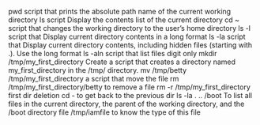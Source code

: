 pwd script that prints the absolute path name of the current working directory
ls script Display the contents list of the current directory
cd ~ script that changes the working directory to the user’s home directory
ls -l script that Display current directory contents in a long format
ls -la script that Display current directory contents, including hidden files (starting with .). Use the long format
ls -aln script that list files digit only
mkdir /tmp/my_first_directory Create a script that creates a directory named my_first_directory in the /tmp/ directory.
mv /tmp/betty /tmp/my_first_directory a script that move the file
rm /tmp/my_first_directory/betty to remove a file
rm -r /tmp/my_first_directory first dir deletion
cd - to get back to the previous dir
ls -la . .. /boot To list all files in the current directory, the parent of the working directory, and the /boot directory
file /tmp/iamfile to know the type of this file
